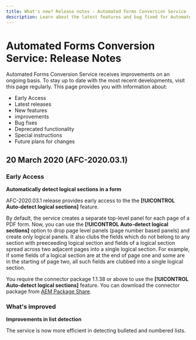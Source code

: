 ```yaml
---
title: What's new? Release notes - Automated Forms Conversion Service
description: Learn about the latest features and bug fixed for Automated Forms Conversion Service 
---
```


# Automated Forms Conversion Service: Release Notes

Automated Forms Conversion Service receives improvements on an ongoing basis. To stay up to date with the most recent developments, visit this page regularly. This page provides you with information about:

* Early Access
* Latest releases
* New features
* improvements
* Bug fixes
* Deprecated functionality
* Special instructions
* Future plans for changes

## 20 March 2020 (AFC-2020.03.1)

### Early Access

**Automatically detect logical sections in a form**

AFC-2020.03.1 release provides early access to the the **[!UICONTROL Auto-detect logical sections]** feature.

By default, the service creates a separate top-level panel for each page of a PDF form. Now, you can use the **[!UICONTROL Auto-detect logical sections]** option to drop page level panels (page number based panels) and create only logical panels.  It also clubs the fields which do not belong to any section with preeceeding logical section and fields of a logical section spread across two adjacent pages into a single logical section. For example, if some fields of a logical section are at the end of page one and some are in the starting of page two, all such fields are clubbed into a single logical section.

You require the connector package 1.1.38 or above to use the  **[!UICONTROL Auto-detect logical sections]** feature. You can download the connector package from [AEM Package Share](https://www.adobeaemcloud.com/content/marketplace/marketplaceProxy.html?packagePath=/content/companies/public/adobe/packages/cq650/featurepack/AFCS-Connector-2020.03.1).

### What's improved

**Improvements in list detection**

The service is now more efficient in detecting bulleted and numbered lists.